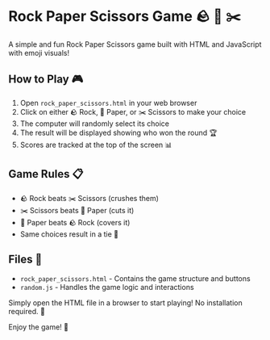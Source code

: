 # Rock Paper Scissors Game 🪨 📄 ✂️

A simple and fun Rock Paper Scissors game built with HTML and JavaScript with emoji visuals!

## How to Play 🎮

1. Open `rock_paper_scissors.html` in your web browser
2. Click on either 🪨 Rock, 📄 Paper, or ✂️ Scissors to make your choice
3. The computer will randomly select its choice
4. The result will be displayed showing who won the round 🏆
5. Scores are tracked at the top of the screen 📊

## Game Rules 📋

- 🪨 Rock beats ✂️ Scissors (crushes them) 
- ✂️ Scissors beats 📄 Paper (cuts it)
- 📄 Paper beats 🪨 Rock (covers it)
- Same choices result in a tie 🤝

## Files 📁

- `rock_paper_scissors.html` - Contains the game structure and buttons
- `random.js` - Handles the game logic and interactions

Simply open the HTML file in a browser to start playing! No installation required. 🚀

Enjoy the game! 🎉
